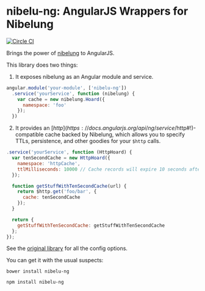 # nibelu-ng: AngularJS Wrappers for Nibelung

[![Circle CI](https://circleci.com/gh/rangle/nibelu-ng/tree/master.svg?style=svg)](https://circleci.com/gh/rangle/nibelu-ng/tree/master)

Brings the power of [nibelung](https://github.com/rangle/nibelu-ng) to AngularJS.

This library does two things:

1. It exposes nibelung as an Angular module and service.

```javascript
angular.module('your-module', ['nibelu-ng'])
  .service('yourService', function (nibelung) {
    var cache = new nibelung.Hoard({
      namespace: 'foo'
    });
  })
```

2. It provides an [$http](https://docs.angularjs.org/api/ng/service/$http#!)-compatible
cache backed by Nibelung, which allows you to specify TTLs, persistence, and other
goodies for your `$http` calls.

```javascript
.service('yourService', function (HttpHoard) {
  var tenSecondCache = new HttpHoard({
    namespace: 'httpCache',
    ttlMilliseconds: 10000 // Cache records will expire 10 seconds after completion.
  });

  function getStuffWithTenSecondCache(url) {
    return $http.get('foo/bar', {
      cache: tenSecondCache
    });
  }

  return {
    getStuffWithTenSecondCache: getStuffWithTenSecondCache
  };
});
```

See the [original library](https://github.com/rangle/nibelu-ng) for all the
config options.

You can get it with the usual suspects:

```
bower install nibelu-ng
```

```
npm install nibelu-ng
```
